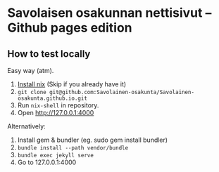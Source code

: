 # Savolaisen osakunnan nettisivut – Github pages edition

## How to test locally

Easy way (atm).

1. [Install nix](https://nixos.org/download.html) (Skip if you already have it)
2. `git clone git@github.com:Savolainen-osakunta/Savolainen-osakunta.github.io.git`
3. Run `nix-shell` in repository.
3. Open http://127.0.0.1:4000

Alternatively:

1. Install gem & bundler (eg. sudo gem install bundler)
2. `bundle install --path vendor/bundle`
3. `bundle exec jekyll serve`
4. Go to 127.0.0.1:4000
